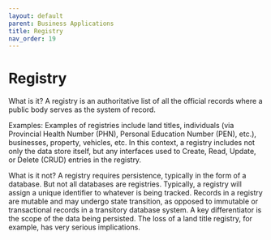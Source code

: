 ```yaml
---
layout: default
parent: Business Applications
title: Registry
nav_order: 19
---
```


# Registry

What is it? A registry is an authoritative list of all the official records where a public body serves as the system of record. 

Examples: Examples of registries include land titles, individuals (via Provincial Health Number (PHN), Personal Education Number (PEN), etc.), businesses, property, vehicles, etc. In this context, a registry includes not only the data store itself, but any interfaces used to Create, Read, Update, or Delete (CRUD) entries in the registry. 

What is it not? A registry requires persistence, typically in the form of a database. But not all databases are registries. Typically, a registry will assign a unique identifier to whatever is being tracked. Records in a registry are mutable and may undergo state transition, as opposed to immutable or transactional records in a transitory database system. A key differentiator is the scope of the data being persisted. The loss of a land title registry, for example, has very serious implications. 

